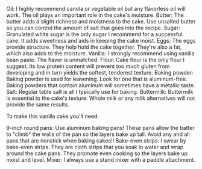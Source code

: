 Oil: I highly recommend canola or vegetable oil but any flavorless oil will work. The oil plays an important role in the cake's moisture.
Butter: The butter adds a slight richness and moistness to the cake. Use unsalted butter so you can control the amount of salt that goes into the recipe.
Sugar: Granulated white sugar is the only sugar I recommend for a successful cake. It adds sweetness and aids in keeping the cake moist.
Eggs: The eggs provide structure. They help hold the cake together. They're also a fat, which also adds to the moisture.
Vanilla: I strongly recommend using vanilla bean paste. The flavor is unmatched.
Flour: Cake flour is the only flour I suggest. Its low protein content will prevent too much gluten from developing and in turn yields the softest, tenderest texture.
Baking powder: Baking powder is used for leavening. Look for one that is aluminum-free. Baking powders that contain aluminum will sometimes have a metallic taste.
Salt: Regular table salt is all I typically use for baking.
Buttermilk: Buttermilk is essential to the cake's texture. Whole milk or any milk alternatives will not provide the same results.



To make this vanilla cake you'll need:

9-inch round pans: Use aluminum baking pans! These pans allow the batter to "climb" the walls of the pan so the layers bake up tall. Avoid any and all pans that are nonstick when baking cakes!!
Bake-even strips: I swear by bake-even strips. They are cloth strips that you soak in water and wrap around the cake pans. They promote even cooking so the layers bake up moist and level.
Mixer: I always use a stand mixer with a paddle attachment.
